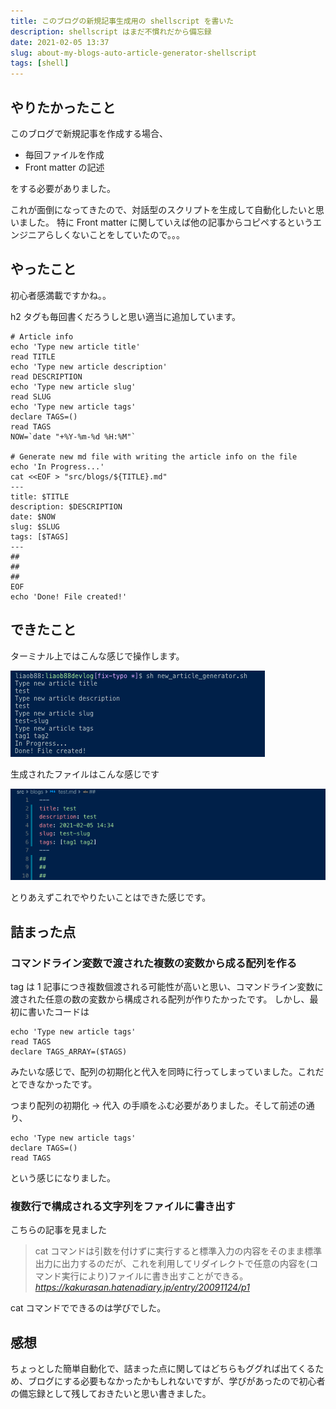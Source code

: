 ```yaml
---
title: このブログの新規記事生成用の shellscript を書いた
description: shellscript はまだ不慣れだから備忘録
date: 2021-02-05 13:37
slug: about-my-blogs-auto-article-generator-shellscript
tags: [shell]
---
```


## やりたかったこと

このブログで新規記事を作成する場合、

- 毎回ファイルを作成
- Front matter の記述

をする必要がありました。

これが面倒になってきたので、対話型のスクリプトを生成して自動化したいと思いました。
特に Front matter に関していえば他の記事からコピペするというエンジニアらしくないことをしていたので。。。

## やったこと

初心者感満載ですかね。。

h2 タグも毎回書くだろうしと思い適当に追加しています。

```shell
# Article info
echo 'Type new article title'
read TITLE
echo 'Type new article description'
read DESCRIPTION
echo 'Type new article slug'
read SLUG
echo 'Type new article tags'
declare TAGS=()
read TAGS
NOW=`date "+%Y-%m-%d %H:%M"`

# Generate new md file with writing the article info on the file
echo 'In Progress...'
cat <<EOF > "src/blogs/${TITLE}.md"
---
title: $TITLE
description: $DESCRIPTION
date: $NOW
slug: $SLUG
tags: [$TAGS]
---
##
##
##
EOF
echo 'Done! File created!'
```

## できたこと

ターミナル上ではこんな感じで操作します。

![](../../src/images/about-my-blogs-auto-article-generator-shellscript/shellscript_operation.png)

生成されたファイルはこんな感じです

![](../../src/images/about-my-blogs-auto-article-generator-shellscript/generated_file.png)

とりあえずこれでやりたいことはできた感じです。

## 詰まった点

### コマンドライン変数で渡された複数の変数から成る配列を作る

tag は 1 記事につき複数個渡される可能性が高いと思い、コマンドライン変数に渡された任意の数の変数から構成される配列が作りたかったです。
しかし、最初に書いたコードは

```shell
echo 'Type new article tags'
read TAGS
declare TAGS_ARRAY=($TAGS)
```

みたいな感じで、配列の初期化と代入を同時に行ってしまっていました。これだとできなかったです。

つまり配列の初期化 → 代入 の手順をふむ必要がありました。そして前述の通り、

```shell
echo 'Type new article tags'
declare TAGS=()
read TAGS
```

という感じになりました。

### 複数行で構成される文字列をファイルに書き出す

こちらの記事を見ました

> cat コマンドは引数を付けずに実行すると標準入力の内容をそのまま標準出力に出力するのだが、これを利用してリダイレクトで任意の内容を(コマンド実行により)ファイルに書き出すことができる。
> <cite>https://kakurasan.hatenadiary.jp/entry/20091124/p1</cite>

cat コマンドでできるのは学びでした。

## 感想

ちょっとした簡単自動化で、詰まった点に関してはどちらもググれば出てくるため、ブログにする必要もなかったかもしれないですが、学びがあったので初心者の備忘録として残しておきたいと思い書きました。
